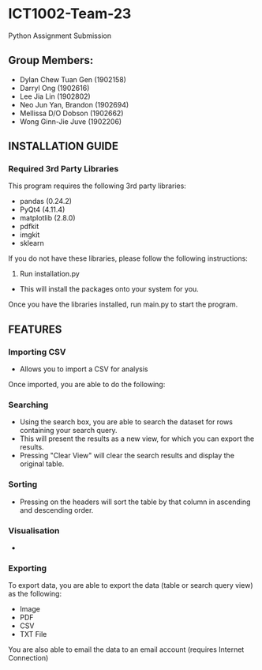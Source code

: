 # ICT1002-Team-23

Python Assignment Submission

## Group Members:  
- Dylan Chew Tuan Gen   (1902158)
- Darryl Ong            (1902616)           
- Lee Jia Lin           (1902802)
- Neo Jun Yan, Brandon  (1902694)
- Mellissa D/O Dobson   (1902662)
- Wong Ginn-Jie Juve    (1902206) 
                

## INSTALLATION GUIDE

### Required 3rd Party Libraries

This program requires the following 3rd party libraries:
- pandas (0.24.2)
- PyQt4 (4.11.4)
- matplotlib (2.8.0)
- pdfkit
- imgkit
- sklearn

If you do not have these libraries, please follow the following instructions:
1. Run installation.py
  - This will install the packages onto your system for you.
  

Once you have the libraries installed, run main.py to start the program.


## FEATURES

### Importing CSV
- Allows you to import a CSV for analysis

Once imported, you are able to do the following:

### Searching
- Using the search box, you are able to search the dataset for rows containing your search query.
- This will present the results as a new view, for which you can export the results.
- Pressing "Clear View" will clear the search results and display the original table.

### Sorting
- Pressing on the headers will sort the table by that column in ascending and descending order.

### Visualisation
- 


### Exporting
To export data, you are able to export the data (table or search query view) as the following:

- Image
- PDF
- CSV
- TXT File

You are also able to email the data to an email account (requires Internet Connection)

